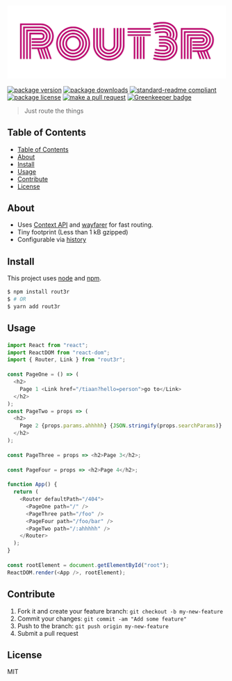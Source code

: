 
<div align="center">
  <img src="header.png" alt="rout3r logo">
</div>

[![package version](https://img.shields.io/npm/v/rout3r.svg?style=flat-square)](https://npmjs.org/package/rout3r)
[![package downloads](https://img.shields.io/npm/dm/rout3r.svg?style=flat-square)](https://npmjs.org/package/rout3r)
[![standard-readme compliant](https://img.shields.io/badge/readme%20style-standard-brightgreen.svg?style=flat-square)](https://github.com/RichardLitt/standard-readme)
[![package license](https://img.shields.io/npm/l/rout3r.svg?style=flat-square)](https://npmjs.org/package/rout3r)
[![make a pull request](https://img.shields.io/badge/PRs-welcome-brightgreen.svg?style=flat-square)](http://makeapullrequest.com) [![Greenkeeper badge](https://badges.greenkeeper.io/tiaanduplessis/rout3r.svg)](https://greenkeeper.io/)

> Just route the things

## Table of Contents

- [Table of Contents](#table-of-contents)
- [About](#about)
- [Install](#install)
- [Usage](#usage)
- [Contribute](#contribute)
- [License](#license)

## About

- Uses [Context API]() and [wayfarer](https://www.npmjs.com/package/wayfarer) for fast routing.
- Tiny footprint (Less than 1 kB gzipped)
- Configurable via [history](https://www.npmjs.com/package/history)

## Install

This project uses [node](https://nodejs.org) and [npm](https://www.npmjs.com). 

```sh
$ npm install rout3r
$ # OR
$ yarn add rout3r
```

## Usage

```js
import React from "react";
import ReactDOM from "react-dom";
import { Router, Link } from "rout3r";

const PageOne = () => (
  <h2>
    Page 1 <Link href="/tiaan?hello=person">go to</Link>
  </h2>
);
const PageTwo = props => (
  <h2>
    Page 2 {props.params.ahhhhh} {JSON.stringify(props.searchParams)}
  </h2>
);

const PageThree = props => <h2>Page 3</h2>;

const PageFour = props => <h2>Page 4</h2>;

function App() {
  return (
    <Router defaultPath="/404">
      <PageOne path="/" />
      <PageThree path="/foo" />
      <PageFour path="/foo/bar" />
      <PageTwo path="/:ahhhhh" />
    </Router>
  );
}

const rootElement = document.getElementById("root");
ReactDOM.render(<App />, rootElement);


```

## Contribute

1. Fork it and create your feature branch: `git checkout -b my-new-feature`
2. Commit your changes: `git commit -am "Add some feature"`
3. Push to the branch: `git push origin my-new-feature`
4. Submit a pull request

## License

MIT
    